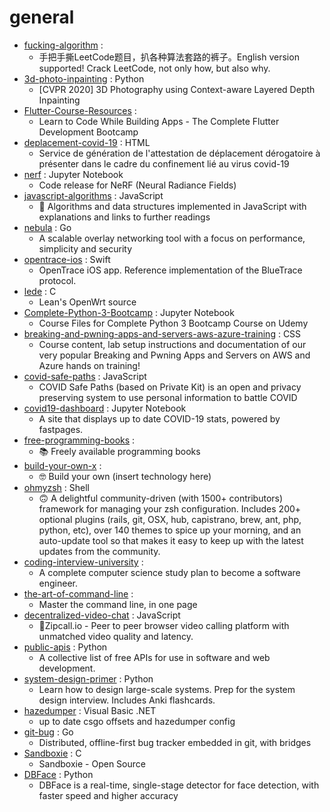 # general
- [fucking-algorithm](https://github.com/labuladong/fucking-algorithm) : 
  - 手把手撕LeetCode题目，扒各种算法套路的裤子。English version supported! Crack LeetCode, not only how, but also why.
- [3d-photo-inpainting](https://github.com/vt-vl-lab/3d-photo-inpainting) : Python
  - [CVPR 2020] 3D Photography using Context-aware Layered Depth Inpainting
- [Flutter-Course-Resources](https://github.com/londonappbrewery/Flutter-Course-Resources) : 
  - Learn to Code While Building Apps - The Complete Flutter Development Bootcamp
- [deplacement-covid-19](https://github.com/LAB-MI/deplacement-covid-19) : HTML
  - Service de génération de l'attestation de déplacement dérogatoire à présenter dans le cadre du confinement lié au virus covid-19
- [nerf](https://github.com/bmild/nerf) : Jupyter Notebook
  - Code release for NeRF (Neural Radiance Fields)
- [javascript-algorithms](https://github.com/trekhleb/javascript-algorithms) : JavaScript
  - 📝 Algorithms and data structures implemented in JavaScript with explanations and links to further readings
- [nebula](https://github.com/slackhq/nebula) : Go
  - A scalable overlay networking tool with a focus on performance, simplicity and security
- [opentrace-ios](https://github.com/opentrace-community/opentrace-ios) : Swift
  - OpenTrace iOS app. Reference implementation of the BlueTrace protocol.
- [lede](https://github.com/coolsnowwolf/lede) : C
  - Lean's OpenWrt source
- [Complete-Python-3-Bootcamp](https://github.com/Pierian-Data/Complete-Python-3-Bootcamp) : Jupyter Notebook
  - Course Files for Complete Python 3 Bootcamp Course on Udemy
- [breaking-and-pwning-apps-and-servers-aws-azure-training](https://github.com/appsecco/breaking-and-pwning-apps-and-servers-aws-azure-training) : CSS
  - Course content, lab setup instructions and documentation of our very popular Breaking and Pwning Apps and Servers on AWS and Azure hands on training!
- [covid-safe-paths](https://github.com/tripleblindmarket/covid-safe-paths) : JavaScript
  - COVID Safe Paths (based on Private Kit) is an open and privacy preserving system to use personal information to battle COVID
- [covid19-dashboard](https://github.com/github/covid19-dashboard) : Jupyter Notebook
  - A site that displays up to date COVID-19 stats, powered by fastpages.
- [free-programming-books](https://github.com/EbookFoundation/free-programming-books) : 
  - 📚 Freely available programming books
- [build-your-own-x](https://github.com/danistefanovic/build-your-own-x) : 
  - 🤓 Build your own (insert technology here)
- [ohmyzsh](https://github.com/ohmyzsh/ohmyzsh) : Shell
  - 🙃 A delightful community-driven (with 1500+ contributors) framework for managing your zsh configuration. Includes 200+ optional plugins (rails, git, OSX, hub, capistrano, brew, ant, php, python, etc), over 140 themes to spice up your morning, and an auto-update tool so that makes it easy to keep up with the latest updates from the community.
- [coding-interview-university](https://github.com/jwasham/coding-interview-university) : 
  - A complete computer science study plan to become a software engineer.
- [the-art-of-command-line](https://github.com/jlevy/the-art-of-command-line) : 
  - Master the command line, in one page
- [decentralized-video-chat](https://github.com/ianramzy/decentralized-video-chat) : JavaScript
  - 🚀Zipcall.io - Peer to peer browser video calling platform with unmatched video quality and latency.
- [public-apis](https://github.com/public-apis/public-apis) : Python
  - A collective list of free APIs for use in software and web development.
- [system-design-primer](https://github.com/donnemartin/system-design-primer) : Python
  - Learn how to design large-scale systems. Prep for the system design interview. Includes Anki flashcards.
- [hazedumper](https://github.com/frk1/hazedumper) : Visual Basic .NET
  - up to date csgo offsets and hazedumper config
- [git-bug](https://github.com/MichaelMure/git-bug) : Go
  - Distributed, offline-first bug tracker embedded in git, with bridges
- [Sandboxie](https://github.com/xanasoft/Sandboxie) : C
  - Sandboxie - Open Source
- [DBFace](https://github.com/dlunion/DBFace) : Python
  - DBFace is a real-time, single-stage detector for face detection, with faster speed and higher accuracy
